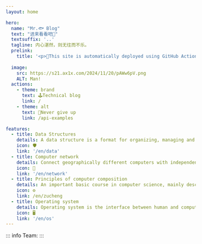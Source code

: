 ```yaml
---
layout: home

hero:
  name: "Mr.🐟 Blog"
  text: "进来看看吧👀"
  textsuffix: '..'
  tagline: 内心湛然，则无往而不乐。
  prelink:
    title: '<p>🔧This site is automatically deployed using GitHub Actions</p>🔑Repository address:https://github.com/ginitaimeiyty/blog'
    
  image:
    src: https://s21.ax1x.com/2024/11/20/pAWw6pV.png
    ALT: Man!
  actions:
    - theme: brand
      text: 🕹️Technical blog
      link: /
    - theme: alt
      text: 💯Never give up
      link: /api-examples

features:
  - title: Data Structures
    details: A data structure is a format for organizing, managing and storing data
    icon: 🛡️
    link: '/en/data'
  - title: Computer network
    details: Connect geographically different computers with independent functions and their external devices
    icon: 📡
    link: '/en/network'
  - title: Principles of computer composition
    details: An important basic course in computer science, mainly describes the basic structure of computer systems, working principles and design methods
    icon: ⚙️
    link: /en/zucheng
  - title: Operating system
    details: Operating system is the interface between human and computer, but also the soul of the computer
    icon: 🖥️
    link: '/en/os'
---
```


<script setup>
import { VPTeamMembers } from 'vitepress/theme'

const members = [
   {
    avatar: '/Young.jpg',
    name: '一只杉鱼',
    title: '死亡不是重点，遗忘才是',
    links: [
      { icon: 'github', link: 'https://github.com/ginitaimeiyty' },
      /*{ icon: 'bilibili', link: 'https://space.bilibili.com/1929518127?spm_id_from=333.1007.0.0' }*/
    ]
  },
  {
    avatar: '/feng.jpg',
    name: '艾伦耶鸽尔',
    title: '海的那边是什么',
    links: [
      { icon: 'github', link: 'https://github.com/lakkla' },
      { icon: 'bilibili', link: 'https://space.bilibili.com/1929518127?spm_id_from=333.1007.0.0' }
    ]
  },
  {
    avatar: '/sheng.jpg',
    name: 'shengkio',
    title: '物质之外亦有精神的世界',
    links: [
      { icon: 'github', link: 'https://github.com/shengkio' },
      { icon: 'bilibili', link: 'https://space.bilibili.com/1826740720?spm_id_from=333.1007.0.0' }
    ]
  }
  ]
</script>


<Confetti /> 
::: info Team:
<VPTeamMembers size="small" :members="members" />
  <!-- <box :items="[ 
   {
      name: 'lakkla',
      link: 'https://github.com/lakkla',
      image: { light: 'https://i.theojs.cn/logo/github.svg', dark: 'https://i.theojs.cn/logo/github-dark.svg' }
    },
     {
      name: 'shengkio',
      link: 'https://github.com/shengkio',
      image: { light: 'https://i.theojs.cn/logo/github.svg', dark: 'https://i.theojs.cn/logo/github-dark.svg' }
    }
  ]"/>
   -->
:::
<Home />
<DataPanel />

